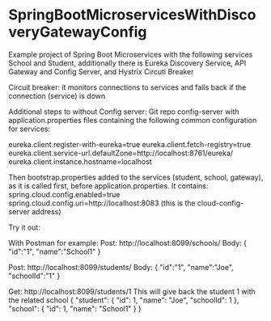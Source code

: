 # SpringBootMicroservicesWithDiscoveryGatewayConfig

Example project of Spring Boot Microservices with the following services School and Student, additionally there is Eureka Discovery Service, API Gateway and Config Server, 
and Hystrix Circuti Breaker

Circuit breaker: it monitors connections to services and falls back if the connection (service) is down

Additional steps to without Config server:
Git repo config-server with application.properties files containing the following common configuration for services:

eureka.client.register-with-eureka=true
eureka.client.fetch-registry=true
eureka.client.service-url.defaultZone=http://localhost:8761/eureka/
eureka.client.instance.hostname=localhost

Then bootstrap.properties added to the services (student, school, gateway), as it is called first, before application.properties.
It contains:
spring.cloud.config.enabled=true
spring.cloud.config.uri=http://localhost:8083 (this is the cloud-config-server address)

Try it out:

With Postman for example:
Post: http://localhost:8099/schools/ 
Body: { "id":"1", "name":"School1" }

Post: http://localhost:8099/students/ 
Body: { "id":"1", "name":"Joe", "schoolId":"1" }

Get: http://localhost:8099/students/1 
This will give back the student 1 with the related school { "student": { "id": 1, "name": "Joe", "schoolId": 1 }, "school": { "id": 1, "name": "School1" } }
